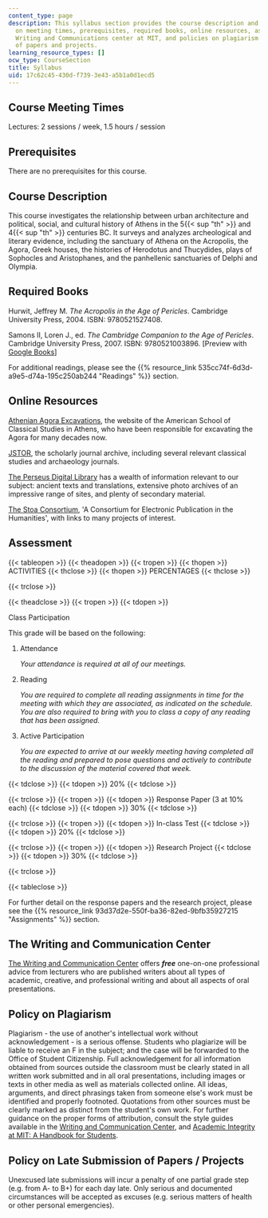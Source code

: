 ```yaml
---
content_type: page
description: This syllabus section provides the course description and information
  on meeting times, prerequisites, required books, online resources, assessment, the
  Writing and Communications center at MIT, and policies on plagiarism and late submission
  of papers and projects.
learning_resource_types: []
ocw_type: CourseSection
title: Syllabus
uid: 17c62c45-430d-f739-3e43-a5b1a0d1ecd5
---
```


Course Meeting Times
--------------------

Lectures: 2 sessions / week, 1.5 hours / session

Prerequisites
-------------

There are no prerequisites for this course.

Course Description
------------------

This course investigates the relationship between urban architecture and political, social, and cultural history of Athens in the 5{{< sup "th" >}} and 4{{< sup "th" >}} centuries BC. It surveys and analyzes archeological and literary evidence, including the sanctuary of Athena on the Acropolis, the Agora, Greek houses, the histories of Herodotus and Thucydides, plays of Sophocles and Aristophanes, and the panhellenic sanctuaries of Delphi and Olympia.

Required Books
--------------

Hurwit, Jeffrey M. _The Acropolis in the Age of Pericles_. Cambridge University Press, 2004. ISBN: 9780521527408.

Samons II, Loren J., ed. _The Cambridge Companion to the Age of Pericles_. Cambridge University Press, 2007. ISBN: 9780521003896. \[Preview with [Google Books](http://books.google.com/books?id=QAePyZ_Z1WkC&pg=PAfrontcover)\]

For additional readings, please see the {{% resource_link 535cc74f-6d3d-a9e5-d74a-195c250ab244 "Readings" %}} section.

Online Resources
----------------

[Athenian Agora Excavations](http://www.agathe.gr/), the website of the American School of Classical Studies in Athens, who have been responsible for excavating the Agora for many decades now.

[JSTOR](http://www.jstor.org/), the scholarly journal archive, including several relevant classical studies and archaeology journals.

[The Perseus Digital Library](http://www.perseus.tufts.edu/) has a wealth of information relevant to our subject: ancient texts and translations, extensive photo archives of an impressive range of sites, and plenty of secondary material.

[The Stoa Consortium](http://www.stoa.org/), 'A Consortium for Electronic Publication in the Humanities', with links to many projects of interest.

Assessment
----------

{{< tableopen >}}
{{< theadopen >}}
{{< tropen >}}
{{< thopen >}}
ACTIVITIES
{{< thclose >}}
{{< thopen >}}
PERCENTAGES
{{< thclose >}}

{{< trclose >}}

{{< theadclose >}}
{{< tropen >}}
{{< tdopen >}}


Class Participation

This grade will be based on the following:

1.  Attendance
    
    _Your attendance is required at all of our meetings._
    
2.  Reading
    
    _You are required to complete all reading assignments in time for the meeting with which they are associated, as indicated on the schedule. You are also required to bring with you to class a copy of any reading that has been assigned._
    
3.  Active Participation
    
    _You are expected to arrive at our weekly meeting having completed all the reading and prepared to pose questions and actively to contribute to the discussion of the material covered that week._
    


{{< tdclose >}}
{{< tdopen >}}
20%
{{< tdclose >}}

{{< trclose >}}
{{< tropen >}}
{{< tdopen >}}
Response Paper (3 at 10% each)
{{< tdclose >}}
{{< tdopen >}}
30%
{{< tdclose >}}

{{< trclose >}}
{{< tropen >}}
{{< tdopen >}}
In-class Test
{{< tdclose >}}
{{< tdopen >}}
20%
{{< tdclose >}}

{{< trclose >}}
{{< tropen >}}
{{< tdopen >}}
Research Project
{{< tdclose >}}
{{< tdopen >}}
30%
{{< tdclose >}}

{{< trclose >}}

{{< tableclose >}}

For further detail on the response papers and the research project, please see the {{% resource_link 93d37d2e-550f-ba36-82ed-9bfb35927215 "Assignments" %}} section.

The Writing and Communication Center
------------------------------------

[The Writing and Communication Center](http://cmsw.mit.edu/writing-and-communication-center/) offers **_free_** one-on-one professional advice from lecturers who are published writers about all types of academic, creative, and professional writing and about all aspects of oral presentations.

Policy on Plagiarism
--------------------

Plagiarism - the use of another's intellectual work without acknowledgement - is a serious offense. Students who plagiarize will be liable to receive an F in the subject; and the case will be forwarded to the Office of Student Citizenship. Full acknowledgement for all information obtained from sources outside the classroom must be clearly stated in all written work submitted and in all oral presentations, including images or texts in other media as well as materials collected online. All ideas, arguments, and direct phrasings taken from someone else's work must be identified and properly footnoted. Quotations from other sources must be clearly marked as distinct from the student's own work. For further guidance on the proper forms of attribution, consult the style guides available in the [Writing and Communication Center](http://cmsw.mit.edu/writing-and-communication-center/), and [Academic Integrity at MIT: A Handbook for Students](http://integrity.mit.edu/).

Policy on Late Submission of Papers / Projects
----------------------------------------------

Unexcused late submissions will incur a penalty of one partial grade step (e.g. from A- to B+) for each day late. Only serious and documented circumstances will be accepted as excuses (e.g. serious matters of health or other personal emergencies).